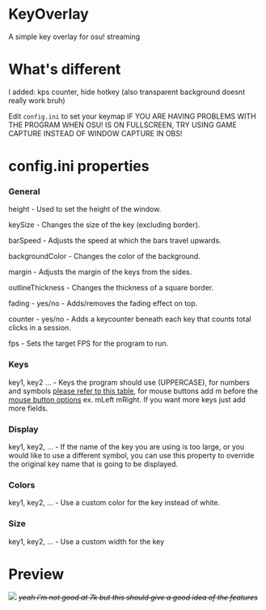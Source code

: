
# KeyOverlay
 A simple key overlay for osu! streaming
# What's different
I added: kps counter, hide hotkey (also transparent background doesnt really work bruh)
 
Edit `config.ini` to set your keymap
IF YOU ARE HAVING PROBLEMS WITH THE PROGRAM WHEN OSU! IS ON FULLSCREEN, TRY USING GAME CAPTURE INSTEAD OF WINDOW CAPTURE IN OBS!


# config.ini properties
### General

height - Used to set the height of the window.

keySize - Changes the size of the key (excluding border).

barSpeed - Adjusts the speed at which the bars travel upwards.

backgroundColor - Changes the color of the background.

margin - Adjusts the margin of the keys from the sides.

outlineThickness - Changes the thickness of a square border.

fading - yes/no - Adds/removes the fading effect on top.

counter - yes/no - Adds a keycounter beneath each key that counts total clicks in a session.

fps - Sets the target FPS for the program to run.

### Keys
key1, key2 ... - Keys the program should use (UPPERCASE), for numbers and symbols [please refer to this table](https://www.sfml-dev.org/documentation/2.5.1/classsf_1_1Keyboard.php#acb4cacd7cc5802dec45724cf3314a142), for mouse buttons add m before the [mouse button options](https://www.sfml-dev.org/documentation/2.5.1/classsf_1_1Mouse.php#a4fb128be433f9aafe66bc0c605daaa90) ex. mLeft mRight. If you want more keys just add more fields.

### Display
key1, key2, ... - If the name of the key you are using is too large, or you would like to use a different symbol, you can use this property to override the original key name that is going to be displayed.

### Colors
key1, key2, ... - Use a custom color for the key instead of white.

### Size
key1, key2, ... - Use a custom width for the key

# Preview
![](https://imgur.com/JJOrZUt.gif)
_~~yeah i'm not good at 7k but this should give a good idea of the features~~_
